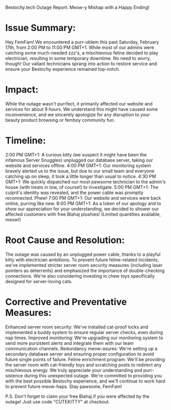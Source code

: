 Bestochy.tech Outage Report: Meow-y Mishap with a Happy Ending!
# Issue Summary:
Hey FemFam! We encountered a purr-oblem this past Saturday, February 17th, from 2:00 PM to 11:00 PM GMT+1. While most of our admins were catching some much-needed zzz's, a mischievous feline decided to play electrician, resulting in some temporary downtime. No need to worry, though! Our valiant technicians sprang into action to restore service and ensure your Bestochy experience remained top-notch.

# Impact:
While the outage wasn't purrfect, it primarily affected our website and services for about 9 hours. We understand this might have caused some inconvenience, and we sincerely apologize for any disruption to your beauty product browsing or femboy community fun.

# Timeline:
2:00 PM GMT+1: A curious kitty (we suspect it might have been the infamous Server Snuggles) unplugged our database server, taking our website and services offline.
4:00 PM GMT+1: Our monitoring system bravely alerted us to the issue, but due to our small team and everyone catching up on sleep, it took a little longer than usual to notice.
4:30 PM GMT+1: We quickly dispatched our most pawsome technician to the admin's house (with treats in tow, of course!) to investigate.
5:00 PM GMT+1: The culprit's identity was revealed, and the power cable was promptly reconnected. Phew!
7:00 PM GMT+1: Our website and services were back online, purring like new.
8:00 PM GMT+1: As a token of our apology and to show our appreciation for your understanding, we decided to shower our affected customers with free Blahaj plushies! (Limited quantities available, meow!)

# Root Cause and Resolution:
The outage was caused by an unplugged power cable, thanks to a playful kitty with electrician ambitions. To prevent future feline-related incidents, we've implemented stricter server room security measures (including laser pointers as deterrents) and emphasized the importance of double-checking connections. We're also considering investing in chew toys specifically designed for server-loving cats.

# Corrective and Preventative Measures:
Enhanced server room security: We've installed cat-proof locks and implemented a buddy system to ensure regular server checks, even during nap times.
Improved monitoring: We're upgrading our monitoring system to send more pursistent alerts and integrate them with our team communication channels.
Redundancy meow-asures: We're setting up a secondary database server and ensuring proper configuration to avoid future single points of failure.
Feline enrichment program: We'll be providing the server room with cat-friendly toys and scratching posts to redirect any mischievous energy.
We truly appreciate your understanding and purr-sistence during this unexpected outage. We're committed to providing you with the best possible Bestochy experience, and we'll continue to work hard to prevent future meow-haps. Stay pawsome, FemFam!

P.S. Don't forget to claim your free Blahaj if you were affected by the outage! Just use code "CUTEKITTY" at checkout.
